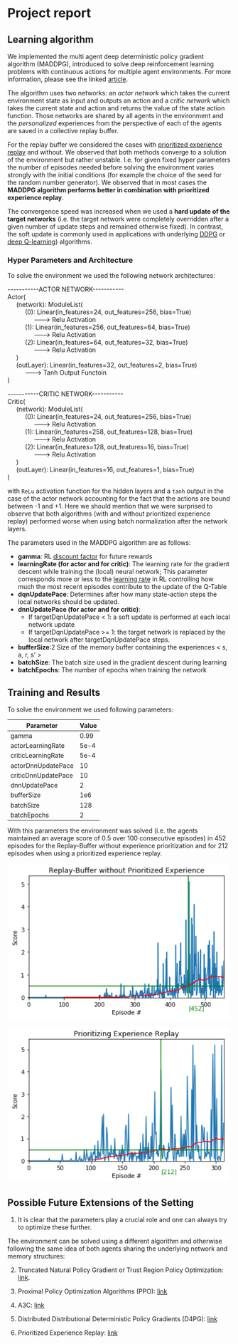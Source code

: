 # Project report

## Learning algorithm

We implemented the multi agent deep deterministic policy gradient algorithm (MADDPG), introduced to solve deep reinforcement learning problems with continuous actions for multiple agent environments. For more information, please see the linked [article](https://papers.nips.cc/paper/7217-multi-agent-actor-critic-for-mixed-cooperative-competitive-environments.pdf). 

The algorithm uses two networks: an _actor network_ which takes the current environment state as input and outputs an action and a _critic network_ which takes the current state and action and returns the value of the state action function. Those networks are shared by all agents in the environment and the _personalized_ experiences from the perspective of each of the agents are saved in a collective replay buffer. 

For the replay buffer we considered the cases with [prioritized experience replay](https://arxiv.org/abs/1511.05952) and without. We observed that both methods converge to a solution of the environment but rather unstable. I.e. for given fixed hyper parameters the number of episodes needed before solving the environment varies strongly with the initial conditions (for example the choice of the seed for the random number generator). We observed that in most cases the **MADDPG algorithm performs better in combination with prioritized experience replay**. 

The convergence speed was increased when we used a **hard update of the target networks** (i.e. the target network were completely overridden after a given number of update steps and remained otherwise fixed). In contrast, the soft update is commonly used in applications with underlying [DDPG](http://proceedings.mlr.press/v32/silver14.pdf) or [deep Q-learning](https://storage.googleapis.com/deepmind-media/dqn/DQNNaturePaper.pdf)) algorithms.  


### Hyper Parameters and Architecture

To solve the environment we used the following network architectures: 

-----------ACTOR NETWORK-----------<br/>
Actor(<br/>
&nbsp;&nbsp;&nbsp;&nbsp; (network): ModuleList(<br/>
&nbsp;&nbsp;&nbsp;&nbsp; &nbsp;&nbsp;&nbsp;&nbsp; (0): Linear(in_features=24, out_features=256, bias=True)<br/>
&nbsp;&nbsp;&nbsp;&nbsp; &nbsp;&nbsp;&nbsp;&nbsp; &nbsp;&nbsp;&nbsp;&nbsp; ---> Relu Activation<br/>
&nbsp;&nbsp;&nbsp;&nbsp; &nbsp;&nbsp;&nbsp;&nbsp; (1): Linear(in_features=256, out_features=64, bias=True)<br/>
&nbsp;&nbsp;&nbsp;&nbsp; &nbsp;&nbsp;&nbsp;&nbsp; &nbsp;&nbsp;&nbsp;&nbsp; ---> Relu Activation<br/>
&nbsp;&nbsp;&nbsp;&nbsp; &nbsp;&nbsp;&nbsp;&nbsp; (2): Linear(in_features=64, out_features=32, bias=True)<br/>
&nbsp;&nbsp;&nbsp;&nbsp; &nbsp;&nbsp;&nbsp;&nbsp; &nbsp;&nbsp;&nbsp;&nbsp; ---> Relu Activation<br/>
&nbsp;&nbsp;&nbsp;&nbsp; )<br/>
&nbsp;&nbsp;&nbsp;&nbsp; (outLayer): Linear(in_features=32, out_features=2, bias=True)<br/>
&nbsp;&nbsp;&nbsp;&nbsp; &nbsp;&nbsp;&nbsp;&nbsp; ---> Tanh Output Functoin<br/>
)<br/>


-----------CRITIC NETWORK-----------<br/>
Critic(<br/>
&nbsp;&nbsp;&nbsp;&nbsp; (network): ModuleList(<br/>
&nbsp;&nbsp;&nbsp;&nbsp; &nbsp;&nbsp;&nbsp;&nbsp; (0): Linear(in_features=24, out_features=256, bias=True)<br/>
&nbsp;&nbsp;&nbsp;&nbsp; &nbsp;&nbsp;&nbsp;&nbsp; &nbsp;&nbsp;&nbsp;&nbsp; ---> Relu Activation<br/>
&nbsp;&nbsp;&nbsp;&nbsp; &nbsp;&nbsp;&nbsp;&nbsp; (1): Linear(in_features=258, out_features=128, bias=True)<br/>
&nbsp;&nbsp;&nbsp;&nbsp; &nbsp;&nbsp;&nbsp;&nbsp; &nbsp;&nbsp;&nbsp;&nbsp; ---> Relu Activation<br/>
&nbsp;&nbsp;&nbsp;&nbsp; &nbsp;&nbsp;&nbsp;&nbsp; (2): Linear(in_features=128, out_features=16, bias=True)<br/>
&nbsp;&nbsp;&nbsp;&nbsp; &nbsp;&nbsp;&nbsp;&nbsp; &nbsp;&nbsp;&nbsp;&nbsp; ---> Relu Activation<br/>
&nbsp;&nbsp;&nbsp;&nbsp; )<br/>
&nbsp;&nbsp;&nbsp;&nbsp; (outLayer): Linear(in_features=16, out_features=1, bias=True)<br/>
)<br/>


with `ReLu` activation function for the hidden layers and a `tanh` output in the case of the actor network accounting for the fact that the actions are bound between -1 and +1. 
Here we should mention that we were surprised to observe that both algorithms (with and without prioritized experience replay) performed worse when using batch normalization after the network layers. 



 
The parameters used in the MADDPG algorithm are as follows:

- **gamma**:
    RL [discount factor](https://en.wikipedia.org/wiki/Q-learning#Discount_factor) for future rewards  
- **learningRate (for actor and for critic)**:
    The learning rate for the gradient descent while training the (local) neural network; 
    This parameter corresponds more or less to the [learning rate](https://en.wikipedia.org/wiki/Q-learning#Learning_Rate) in RL controlling how much the most recent episodes contribute to the update of the Q-Table 
- **dqnUpdatePace**:
    Determines after how many state-action steps the local networks should be updated. 
- **dnnUpdatePace (for actor and for critic)**:
    * If targetDqnUpdatePace < 1: a soft update is performed at each local network update
    * If targetDqnUpdatePace >= 1: the target network is replaced by the local network after targetDqnUpdatePace steps. 
- **bufferSize**:2
    Size of the memory buffer containing the experiences < s, a, r, s’ >
- **batchSize**:
    The batch size used in the gradient descent during learning
- **batchEpochs**:
    The number of epochs when training the network  


## Training and Results

To solve the environment we used following parameters:


|Parameter|Value|
|----------------------|-----|
|gamma|0.99|
|actorLearningRate|5e-4|
|criticLearningRate|5e-4|
|actorDnnUpdatePace|10|
|criticDnnUpdatePace|10|
|dnnUpdatePace|2|
|bufferSize|1e6|
|batchSize|128|
|batchEpochs|2|

With this parameters the environment was solved (i.e. the agents maintained an average score of 0.5 over 100 consecutive episodes) in 452 episodes for the Replay-Buffer without experience prioritization and for 212 episodes when using a prioritized experience replay. 


<p align="center">
  <img width="500" height="350" src="images/training_plot_wo_PRIO.png">
</p>

<p align="center">
  <img width="500" height="350" src="images/training_plot_w_PRIO.png">
</p>



## Possible Future Extensions of the Setting

1. It is clear that the parameters play a crucial role and one can always try to optimize these further.

The environment can be solved using a different algorithm and otherwise following the same idea of both agents sharing the underlying network and memory structures: 

2. Truncated Natural Policy Gradient or Trust Region Policy Optimization: [link](https://arxiv.org/abs/1604.06778).

3. Proximal Policy Optimization Algorithms (PPO): [link](https://arxiv.org/pdf/1707.06347.pdf)

4. A3C: [link](https://arxiv.org/pdf/1602.01783.pdf)

5.  Distributed Distributional Deterministic Policy Gradients (D4PG): [link](https://openreview.net/pdf?id=SyZipzbCb)

6. Prioritized Experience Replay: [link](https://arxiv.org/abs/1511.05952)
